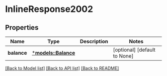 # InlineResponse2002

## Properties
Name | Type | Description | Notes
------------ | ------------- | ------------- | -------------
**balance** | [***models::Balance**](Balance.md) |  | [optional] [default to None]

[[Back to Model list]](../README.md#documentation-for-models) [[Back to API list]](../README.md#documentation-for-api-endpoints) [[Back to README]](../README.md)


